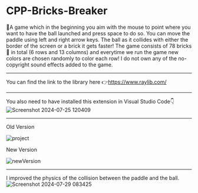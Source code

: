 # CPP-Bricks-Breaker

🚀A game which in the beginning you aim with the mouse to point where you want to have the ball launched and press space to do so.
You can move the paddle using left and right arrow keys. The ball as it collides with either the border of the screen or a brick it gets faster!
The game consists of 78 bricks🧱 in total (6 rows and 13 columns) and everytime we run the game new colors are chosen randomly to color each row!
I do not own any of the no-copyright sound effects added to the game.

---

You can find the link to the library here 👉https://www.raylib.com/

---

You also need to have installed this extension in Visual Studio Code👇
![Screenshot 2024-07-25 120409](https://github.com/user-attachments/assets/e067633d-dc1c-4421-ab11-9feae6d8c87a)

---

Old Version

![project](https://github.com/user-attachments/assets/66bcd76b-bcb4-46d6-9665-74a1b6dc8ce9)

New Version

![newVersion](https://github.com/user-attachments/assets/50bcbeb5-87db-4101-85eb-044a06b685b2)

---

I improved the physics of the collision between the paddle and the ball.
![Screenshot 2024-07-29 083425](https://github.com/user-attachments/assets/6691c891-a586-4b2e-b275-a87f50e463e2)
